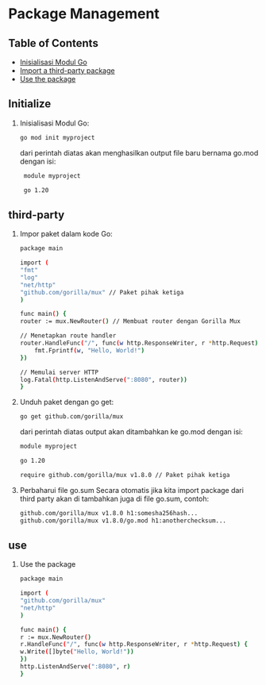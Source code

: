 # Package Management

## Table of Contents

- [Inisialisasi Modul Go](#Initialize)
- [Import a third-party package](#third-party)
- [Use the package](#use)

## Initialize
1. Inisialisasi Modul Go:

    ```bash
    go mod init myproject
    ```
   dari perintah diatas akan menghasilkan output file baru bernama go.mod dengan isi:
   ```bash
    module myproject

    go 1.20
    ```

## third-party
1. Impor paket dalam kode Go:
    ```bash
    package main

    import (
    "fmt"
    "log"
    "net/http"
    "github.com/gorilla/mux" // Paket pihak ketiga
    )
    
    func main() {
    router := mux.NewRouter() // Membuat router dengan Gorilla Mux

    // Menetapkan route handler
    router.HandleFunc("/", func(w http.ResponseWriter, r *http.Request) {
        fmt.Fprintf(w, "Hello, World!")
    })

    // Memulai server HTTP
    log.Fatal(http.ListenAndServe(":8080", router))
    }
    ```
2. Unduh paket dengan go get:

    ```bash
    go get github.com/gorilla/mux
    ```
   dari perintah diatas output akan ditambahkan ke go.mod dengan isi:
    ```bash
    module myproject

    go 1.20

    require github.com/gorilla/mux v1.8.0 // Paket pihak ketiga
    ``` 
3. Perbaharui file go.sum
    Secara otomatis jika kita import package dari third party akan di tambahkan juga di file go.sum, contoh:
    ```bash
    github.com/gorilla/mux v1.8.0 h1:somesha256hash...
    github.com/gorilla/mux v1.8.0/go.mod h1:anotherchecksum...
    ``` 
## use
1. Use the package
    ```bash
    package main
    
    import (
    "github.com/gorilla/mux"
    "net/http"
    )
    
    func main() {
    r := mux.NewRouter()
    r.HandleFunc("/", func(w http.ResponseWriter, r *http.Request) {
    w.Write([]byte("Hello, World!"))
    })
    http.ListenAndServe(":8080", r)
    }
    ``` 
